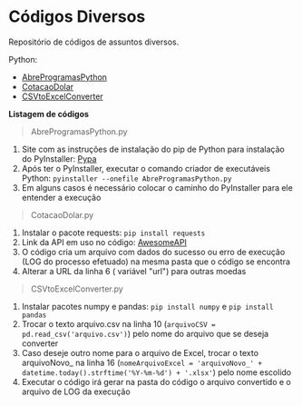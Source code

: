 # Códigos Diversos
Repositório de códigos de assuntos diversos.

Python:
- [AbreProgramasPython](#AbreProgramasPython)
- [CotacaoDolar](#CotacaoDolar) 
- [CSVtoExcelConverter](#CSVtoExcelConverter)

**Listagem de códigos**

> AbreProgramasPython.py <a id="AbreProgramasPython"></a>
  
 1. Site com as instruções de instalação do pip de Python para instalação do PyInstaller: [Pypa](https://pip.pypa.io/en/stable/getting-started/)
 2. Após ter o PyInstaller, executar o comando criador de executáveis Python: `pyinstaller --onefile AbreProgramasPython.py`
 3. Em alguns casos é necessário colocar o caminho do PyInstaller para ele entender a execução

> CotacaoDolar.py <a id="CotacaoDolar"></a>

 1. Instalar o pacote requests: `pip install requests`
 2. Link da API em uso no código: [AwesomeAPI](https://docs.awesomeapi.com.br/api-de-moedas)
 3. O código cria um arquivo com dados do sucesso ou erro de execução (LOG do processo efetuado) na mesma pasta que o código se encontra
 4. Alterar a URL da linha 6 ( variável "url") para outras moedas

> CSVtoExcelConverter.py <a id="CSVtoExcelConverter"></a>
 1. Instalar pacotes numpy e pandas: `pip install numpy` e `pip install pandas`
 2. Trocar o texto arquivo.csv na linha 10 (`arquivoCSV = pd.read_csv('arquivo.csv')`) pelo nome do arquivo que se deseja converter
 3. Caso deseje outro nome para o arquivo de Excel, trocar o texto arquivoNovo_ na linha 16 (`nomeArquivoExcel = 'arquivoNovo_' + datetime.today().strftime('%Y-%m-%d') + '.xlsx'`) pelo nome escolido
 4. Executar o código irá gerar na pasta do código o arquivo convertido e o arquivo de LOG da execução
